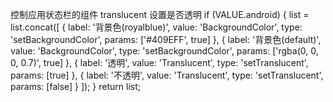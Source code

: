 控制应用状态栏的组件
translucent 设置是否透明
 if (VALUE.android) {
    list = list.concat([
      {
        label: '背景色(royalblue)',
        value: 'BackgroundColor',
        type: 'setBackgroundColor',
        params: ['#409EFF', true]
      },
      {
        label: '背景色(default)',
        value: 'BackgroundColor',
        type: 'setBackgroundColor',
        params: ['rgba(0, 0, 0, 0.7)', true]
      },
      {
        label: '透明',
        value: 'Translucent',
        type: 'setTranslucent',
        params: [true]
      },
      {
        label: '不透明',
        value: 'Translucent',
        type: 'setTranslucent',
        params: [false]
      }
    ]);
  }
  return list;
